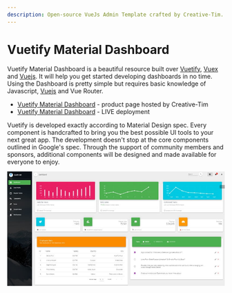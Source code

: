 ```yaml
---
description: Open-source VueJs Admin Template crafted by Creative-Tim.
---
```


# Vuetify Material Dashboard

Vuetify Material Dashboard is a beautiful resource built over [Vuetify](https://vuetifyjs.com/en/), [Vuex](https://vuex.vuejs.org/) and [Vuejs](https://vuejs.org/v2/guide/). It will help you get started developing dashboards in no time. Using the Dashboard is pretty simple but requires basic knowledge of Javascript, [Vuejs](https://vuejs.org/v2/guide/) and Vue Router.

* [Vuetify Material Dashboard](https://bit.ly/39TwqHU) - product page hosted by Creative-Tim
* [Vuetify Material Dashboard](https://bit.ly/33ssGZQ) - LIVE deployment&#x20;

Vuetify is developed exactly according to Material Design spec. Every component is handcrafted to bring you the best possible UI tools to your next great app. The development doesn't stop at the core components outlined in Google's spec. Through the support of community members and sponsors, additional components will be designed and made available for everyone to enjoy.

![Vuetify Dashboard - Free Vue template.](../../.gitbook/assets/docs-vuetify-material-dashboard.jpg)



